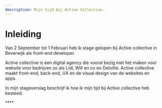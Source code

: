 ```yaml
---
description: Mijn tijd bij Active Collective.
---
```


# Inleiding

Van 2 September tot 1 Februari heb ik stage gelopen bij Active collective in Beverwijk als front-end developer. 

Active collective is een digital agency die vooral bezig met het maken voor website voor bedrijven zo als Lidl, Will en co en Deloitte. Active collective maakt front-end, back-end, UX en de visual design van de websites en apps.

In mijn stageverslag beschrijf ik hoe ik mijn tijd bij Active collective heb besteed.





\*\*\*\*

